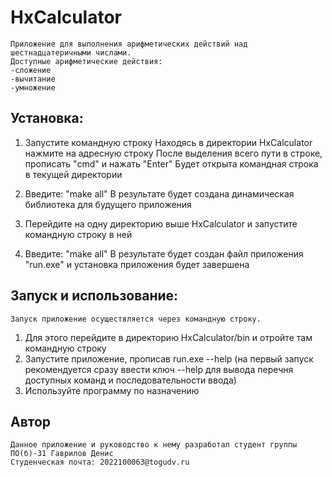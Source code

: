# HxCalculator
	Приложение для выполнения арифметических действий над шестнадцатеричными числами.
	Доступные арифметические действия:
	-сложение
	-вычитание
	-умножение

## Установка:
1. Запустите командную строку
	Находясь в директории HxCalculator нажмите на адресную строку
	После выделения всего пути в строке, прописать "cmd" и нажать "Enter"
	Будет открыта командная строка в текущей директории

2. Введите: "make all"
	В результате будет создана динамическая библиотека для будущего приложения

3. Перейдите на одну директорию выше HxCalculator и запустите командную строку в ней

4. Введите: "make all"
	В результате будет создан файл приложения "run.exe" и установка приложения будет завершена

## Запуск и использование:
	Запуск приложение осуществляется через командную строку.

1. Для этого перейдите в директорию HxCalculator/bin и отройте там командную строку
2. Запустите приложение, прописав run.exe --help (на первый запуск рекомендуется сразу ввести ключ --help для вывода перечня доступных команд и последовательности ввода)
3. Используйте программу по назначению


## Автор
	Данное приложение и руководство к нему разработал студент группы ПО(б)-31 Гаврилов Денис
	Студенческая почта: 2022100063@togudv.ru